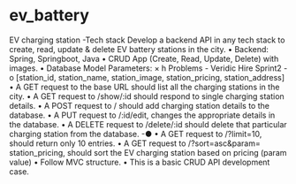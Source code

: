 # ev_battery
EV charging station
-Tech stack
Develop a backend API in any tech stack to create, read, update & delete EV battery stations in the city.
• Backend: Spring, Springboot, Java
• CRUD App (Create, Read, Update, Delete) with images.
• Database Model Parameters:
× h Problems - Veridic Hire Sprint2 
-o [station_id, station_name, station_image, station_pricing, station_address]
• A GET request to the base URL should list all the charging stations in the city.
• A GET request to /show/:id should respond to single charging station details.
• A POST request to / should add charging station details to the database.
• A PUT request to /:id/edit, changes the appropriate details in the database.
• A DELETE request to /delete/:id should delete that particular charging station from the database.
-●
• A GET request to /?limit=10, should return only 10 entries.
• A GET request to /?sort=asc&param= station_pricing, should sort the EV charging station based on pricing (param value)
• Follow MVC structure.
• This is a basic CRUD API development case.
